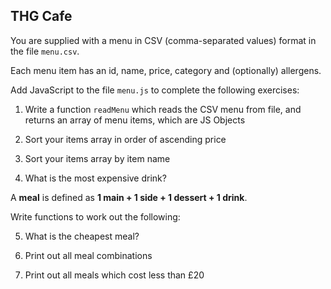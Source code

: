 ## THG Cafe

You are supplied with a menu in CSV (comma-separated values) format in the file `menu.csv`.

Each menu item has an id, name, price, category and (optionally) allergens.

Add JavaScript to the file `menu.js` to complete the following exercises:

1. Write a function `readMenu` which reads the CSV menu from file, and returns an array of menu items, which are JS Objects

2. Sort your items array in order of ascending price

3. Sort your items array by item name

4. What is the most expensive drink?

A **meal** is defined as **1 main + 1 side + 1 dessert + 1 drink**.

Write functions to work out the following:

5. What is the cheapest meal?

6. Print out all meal combinations

7. Print out all meals which cost less than £20
